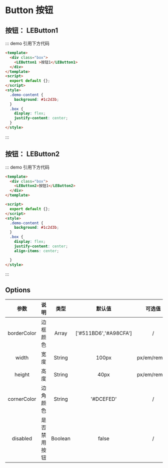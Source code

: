 # Button 按钮
## 按钮： LEButton1

::: demo 引用下方代码

```html
<template>
  <div class="box">
    <LEButton1 >按钮1</LEButton1>
  </div>
</template>
<script>
  export default {};
</script>
<style>
  .demo-content {
    background: #1c2d3b;
  }
  .box {
    display: flex;
    justify-content: center;
  }
</style>
```

:::

## 按钮： LEButton2

::: demo 引用下方代码

```html
<template>
  <div class="box">
    <LEButton2>按钮1</LEButton2>
  </div>
</template>

<script>
  export default {};
</script>
<style>
  .demo-content {
    background: #1c2d3b;
  }
  .box {
    display: flex;
    justify-content: center;
    align-items: center;

  }
</style>
```

:::

## Options

| 参数            |      说明      |  类型  |        默认值      | 可选值 |  可使用组件  |
| :--------------: | :------------: | :----: | :-------------------: | :---: | :-----------: |
| borderColor |  边框颜色  | Array  | ['#511BD6','#A98CFA']  | / |  全部  |
| width       | 宽度 | String |       100px        |  px/em/rem/% |  全部  |
| height       | 高度 | String |       40px        |  px/em/rem/% |  全部  |
| cornerColor       | 边角颜色 | String |       '#DCEFED'        |  / |  LEButton1   |
| disabled       | 是否禁用按钮 | Boolean |       false        |  / |  全部  |